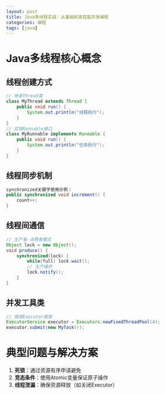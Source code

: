 ```yaml
---
layout: post
title: Java多线程实战：从基础到高性能并发编程
categories: 编程
tags: [java]
---
```


# Java多线程核心概念

## 线程创建方式
```java
// 继承Thread类
class MyThread extends Thread {
    public void run() {
        System.out.println("线程执行");
    }
}
// 实现Runnable接口
class MyRunnable implements Runnable {
    public void run() {
        System.out.println("任务执行");
    }
}
```

## 线程同步机制
```java
synchronized关键字使用示例：
public synchronized void increment() {
    count++;
}
```

## 线程间通信
```java
// 生产者-消费者模式
Object lock = new Object();
void produce() {
    synchronized(lock) {
        while(full) lock.wait();
        // 生产操作
        lock.notify();
    }
}
```

## 并发工具类
```java
// 使用Executor框架
ExecutorService executor = Executors.newFixedThreadPool(4);
executor.submit(new MyTask());
```

# 典型问题与解决方案
1. **死锁**：通过资源有序申请避免
2. **竞态条件**：使用Atomic变量保证原子操作
3. **线程泄漏**：确保资源释放（如关闭Executor）